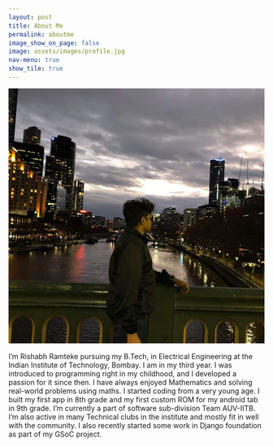 ```yaml
---
layout: post
title: About Me
permalink: aboutme
image_show_on_page: false
image: assets/images/profile.jpg
nav-menu: true
show_tile: true
---
```

<p><span class="image right"><img src="assets/images/profile.jpg" alt="" border-radius="50%" /></span>

I’m Rishabh Ramteke pursuing my B.Tech, in Electrical Engineering at the Indian Institute of Technology, Bombay. I am in my third year. I was introduced to programming right in my childhood, and I developed a passion for it since then. I have always enjoyed Mathematics and solving real-world problems using maths. I started coding from a very young age. I built my first app in 8th grade and my first custom ROM for my android tab in 9th grade. I’m currently a part of software sub-division Team AUV-IITB. I’m also active in many Technical clubs in the institute and mostly fit in well with the community. I also recently started some work in Django foundation as part of my GSoC project.

</p>
